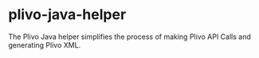 plivo-java-helper
=================

The Plivo Java helper simplifies the process of making Plivo API Calls and generating Plivo XML.